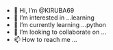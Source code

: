 - 👋 Hi, I’m @KIRUBA69
- 👀 I’m interested in ...learning
- 🌱 I’m currently learning ...python
- 💞️ I’m looking to collaborate on ...
- 📫 How to reach me ...

<!---
KIRUBA69/KIRUBA69 is a ✨ special ✨ repository because its `README.md` (this file) appears on your GitHub profile.
You can click the Preview link to take a look at your changes.
--->
